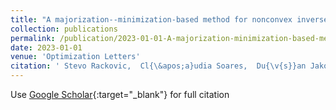 ```yaml
---
title: "A majorization--minimization-based method for nonconvex inverse rig problems in facial animation: algorithm derivation"
collection: publications
permalink: /publication/2023-01-01-A-majorization-minimization-based-method-for-nonconvex-inverse-rig-problems-in-facial-animation-algorithm-derivation
date: 2023-01-01
venue: 'Optimization Letters'
citation: ' Stevo Rackovic,  Cl{\&apos;a}udia Soares,  Du{\v{s}}an Jakoveti{\&apos;c},  Zoranka Desnica, &quot;A majorization--minimization-based method for nonconvex inverse rig problems in facial animation: algorithm derivation.&quot; Optimization Letters, 2023.'
---
```

Use [Google Scholar](https://scholar.google.com/scholar?q=A+majorization++minimization+based+method+for+nonconvex+inverse+rig+problems+in+facial+animation:+algorithm+derivation){:target="_blank"} for full citation